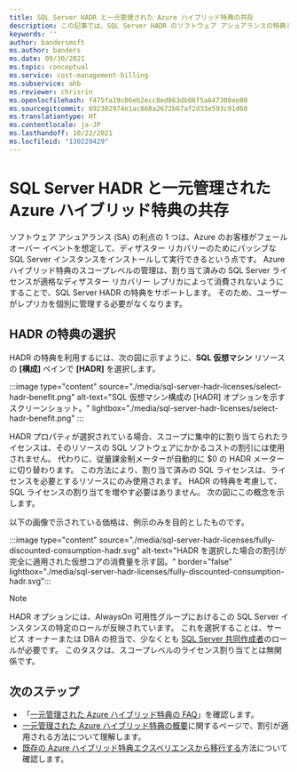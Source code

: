 ```yaml
---
title: SQL Server HADR と一元管理された Azure ハイブリッド特典の共存
description: この記事では、SQL Server HADR のソフトウェア アシュアランスの特典と一元管理された Azure ハイブリッド特典の共存について説明します。
keywords: ''
author: bandersmsft
ms.author: banders
ms.date: 09/30/2021
ms.topic: conceptual
ms.service: cost-management-billing
ms.subservice: ahb
ms.reviewer: chrisrin
ms.openlocfilehash: f475fa19c06eb2ecc8ed863db06f5a647308ee00
ms.sourcegitcommit: 692382974e1ac868a2672b67af2d33e593c91d60
ms.translationtype: HT
ms.contentlocale: ja-JP
ms.lasthandoff: 10/22/2021
ms.locfileid: "130229429"
---
```

# <a name="sql-server-hadr-and-centrally-managed-azure-hybrid-benefit-coexistence"></a>SQL Server HADR と一元管理された Azure ハイブリッド特典の共存

ソフトウェア アシュアランス (SA) の利点の 1 つは、Azure のお客様がフェールオーバー イベントを想定して、ディザスター リカバリーのためにパッシブな SQL Server インスタンスをインストールして実行できるという点です。 Azure ハイブリッド特典のスコープレベルの管理は、割り当て済みの SQL Server ライセンスが適格なディザスター リカバリー レプリカによって消費されないようにすることで、SQL Server HADR の特典をサポートします。 そのため、ユーザーがレプリカを個別に管理する必要がなくなります。 

## <a name="hadr-benefit-selection"></a>HADR の特典の選択

HADR の特典を利用するには、次の図に示すように、**SQL 仮想マシン** リソースの **[構成]** ペインで **[HADR]** を選択します。

:::image type="content" source="./media/sql-server-hadr-licenses/select-hadr-benefit.png" alt-text="SQL 仮想マシン構成の [HADR] オプションを示すスクリーンショット。" lightbox="./media/sql-server-hadr-licenses/select-hadr-benefit.png" :::

HADR プロパティが選択されている場合、スコープに集中的に割り当てられたライセンスは、そのリソースの SQL ソフトウェアにかかるコストの割引には使用されません。 代わりに、従量課金制メーターが自動的に $0 の HADR メーターに切り替わります。 この方法により、割り当て済みの SQL ライセンスは、ライセンスを必要とするリソースにのみ使用されます。 HADR の特典を考慮して、SQL ライセンスの割り当てを増やす必要はありません。 次の図にこの概念を示します。

以下の画像で示されている価格は、例示のみを目的としたものです。

:::image type="content" source="./media/sql-server-hadr-licenses/fully-discounted-consumption-hadr.svg" alt-text="HADR を選択した場合の割引が完全に適用された仮想コアの消費量を示す図。" border="false" lightbox="./media/sql-server-hadr-licenses/fully-discounted-consumption-hadr.svg":::

> [!NOTE]
> HADR オプションには、AlwaysOn 可用性グループにおけるこの SQL Server インスタンスの特定のロールが反映されています。 これを選択することは、サービス オーナーまたは DBA の担当で、少なくとも [SQL Server 共同作成者](../../role-based-access-control/built-in-roles.md#sql-server-contributor)のロールが必要です。 このタスクは、スコープレベルのライセンス割り当てとは無関係です。

## <a name="next-steps"></a>次のステップ

- 「[一元管理された Azure ハイブリッド特典の FAQ](faq-azure-hybrid-benefit-scope.yml)」を確認します。
- [一元管理された Azure ハイブリッド特典の概要](sql-server-hadr-licenses.md)に関するページで、割引が適用される方法について理解します。
- [既存の Azure ハイブリッド特典エクスペリエンスから移行する](transition-existing.md)方法について確認します。